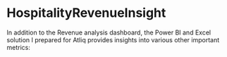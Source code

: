# HospitalityRevenueInsight
In addition to the Revenue analysis dashboard, the Power BI and Excel solution I prepared for Atliq provides insights into various other important metrics:
